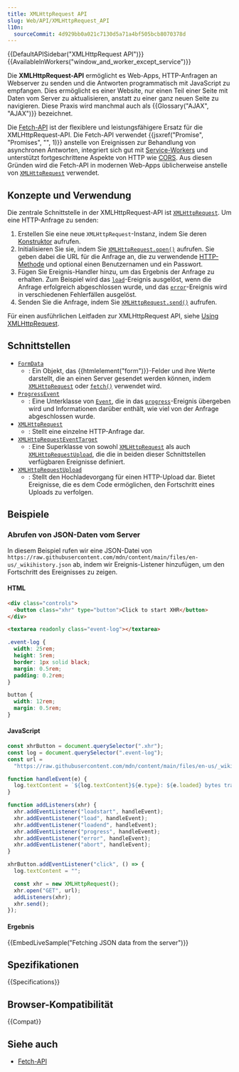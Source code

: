 ```yaml
---
title: XMLHttpRequest API
slug: Web/API/XMLHttpRequest_API
l10n:
  sourceCommit: 4d929bb0a021c7130d5a71a4bf505bcb8070378d
---
```


{{DefaultAPISidebar("XMLHttpRequest API")}} {{AvailableInWorkers("window_and_worker_except_service")}}

Die **XMLHttpRequest-API** ermöglicht es Web-Apps, HTTP-Anfragen an Webserver zu senden und die Antworten programmatisch mit JavaScript zu empfangen. Dies ermöglicht es einer Website, nur einen Teil einer Seite mit Daten vom Server zu aktualisieren, anstatt zu einer ganz neuen Seite zu navigieren. Diese Praxis wird manchmal auch als {{Glossary("AJAX", "AJAX")}} bezeichnet.

Die [Fetch-API](/de/docs/Web/API/Fetch_API) ist der flexiblere und leistungsfähigere Ersatz für die XMLHttpRequest-API. Die Fetch-API verwendet {{jsxref("Promise", "Promises", "", 1)}} anstelle von Ereignissen zur Behandlung von asynchronen Antworten, integriert sich gut mit [Service-Workers](/de/docs/Web/API/Service_Worker_API) und unterstützt fortgeschrittene Aspekte von HTTP wie [CORS](/de/docs/Web/HTTP/Guides/CORS). Aus diesen Gründen wird die Fetch-API in modernen Web-Apps üblicherweise anstelle von [`XMLHttpRequest`](/de/docs/Web/API/XMLHttpRequest) verwendet.

## Konzepte und Verwendung

Die zentrale Schnittstelle in der XMLHttpRequest-API ist [`XMLHttpRequest`](/de/docs/Web/API/XMLHttpRequest). Um eine HTTP-Anfrage zu senden:

1. Erstellen Sie eine neue `XMLHttpRequest`-Instanz, indem Sie deren [Konstruktor](/de/docs/Web/API/XMLHttpRequest/XMLHttpRequest) aufrufen.
2. Initialisieren Sie sie, indem Sie [`XMLHttpRequest.open()`](/de/docs/Web/API/XMLHttpRequest/open) aufrufen. Sie geben dabei die URL für die Anfrage an, die zu verwendende [HTTP-Methode](/de/docs/Web/HTTP/Reference/Methods) und optional einen Benutzernamen und ein Passwort.
3. Fügen Sie Ereignis-Handler hinzu, um das Ergebnis der Anfrage zu erhalten. Zum Beispiel wird das [`load`](/de/docs/Web/API/XMLHttpRequest/load_event)-Ereignis ausgelöst, wenn die Anfrage erfolgreich abgeschlossen wurde, und das [`error`](/de/docs/Web/API/XMLHttpRequest/error_event)-Ereignis wird in verschiedenen Fehlerfällen ausgelöst.
4. Senden Sie die Anfrage, indem Sie [`XMLHttpRequest.send()`](/de/docs/Web/API/XMLHttpRequest/send) aufrufen.

Für einen ausführlichen Leitfaden zur XMLHttpRequest API, siehe [Using XMLHttpRequest](/de/docs/Web/API/XMLHttpRequest_API/Using_XMLHttpRequest).

## Schnittstellen

- [`FormData`](/de/docs/Web/API/FormData)
  - : Ein Objekt, das {{htmlelement("form")}}-Felder und ihre Werte darstellt, die an einen Server gesendet werden können, indem [`XMLHttpRequest`](/de/docs/Web/API/XMLHttpRequest) oder [`fetch()`](/de/docs/Web/API/Window/fetch) verwendet wird.
- [`ProgressEvent`](/de/docs/Web/API/ProgressEvent)
  - : Eine Unterklasse von [`Event`](/de/docs/Web/API/Event), die in das [`progress`](/de/docs/Web/API/XMLHttpRequest/progress_event)-Ereignis übergeben wird und Informationen darüber enthält, wie viel von der Anfrage abgeschlossen wurde.
- [`XMLHttpRequest`](/de/docs/Web/API/XMLHttpRequest)
  - : Stellt eine einzelne HTTP-Anfrage dar.
- [`XMLHttpRequestEventTarget`](/de/docs/Web/API/XMLHttpRequestEventTarget)
  - : Eine Superklasse von sowohl [`XMLHttpRequest`](/de/docs/Web/API/XMLHttpRequest) als auch [`XMLHttpRequestUpload`](/de/docs/Web/API/XMLHttpRequestUpload), die die in beiden dieser Schnittstellen verfügbaren Ereignisse definiert.
- [`XMLHttpRequestUpload`](/de/docs/Web/API/XMLHttpRequestUpload)
  - : Stellt den Hochladevorgang für einen HTTP-Upload dar. Bietet Ereignisse, die es dem Code ermöglichen, den Fortschritt eines Uploads zu verfolgen.

## Beispiele

### Abrufen von JSON-Daten vom Server

In diesem Beispiel rufen wir eine JSON-Datei von `https://raw.githubusercontent.com/mdn/content/main/files/en-us/_wikihistory.json` ab, indem wir Ereignis-Listener hinzufügen, um den Fortschritt des Ereignisses zu zeigen.

#### HTML

```html
<div class="controls">
  <button class="xhr" type="button">Click to start XHR</button>
</div>

<textarea readonly class="event-log"></textarea>
```

```css hidden
.event-log {
  width: 25rem;
  height: 5rem;
  border: 1px solid black;
  margin: 0.5rem;
  padding: 0.2rem;
}

button {
  width: 12rem;
  margin: 0.5rem;
}
```

#### JavaScript

```js
const xhrButton = document.querySelector(".xhr");
const log = document.querySelector(".event-log");
const url =
  "https://raw.githubusercontent.com/mdn/content/main/files/en-us/_wikihistory.json";

function handleEvent(e) {
  log.textContent = `${log.textContent}${e.type}: ${e.loaded} bytes transferred\n`;
}

function addListeners(xhr) {
  xhr.addEventListener("loadstart", handleEvent);
  xhr.addEventListener("load", handleEvent);
  xhr.addEventListener("loadend", handleEvent);
  xhr.addEventListener("progress", handleEvent);
  xhr.addEventListener("error", handleEvent);
  xhr.addEventListener("abort", handleEvent);
}

xhrButton.addEventListener("click", () => {
  log.textContent = "";

  const xhr = new XMLHttpRequest();
  xhr.open("GET", url);
  addListeners(xhr);
  xhr.send();
});
```

#### Ergebnis

{{EmbedLiveSample("Fetching JSON data from the server")}}

## Spezifikationen

{{Specifications}}

## Browser-Kompatibilität

{{Compat}}

## Siehe auch

- [Fetch-API](/de/docs/Web/API/Fetch_API)
